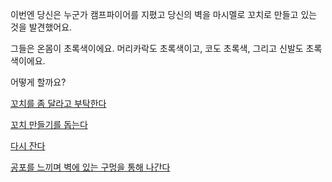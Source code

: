 이번엔 당신은 누군가 캠프파이어를 지폈고 당신의 벽을 마시멜로 꼬치로 만들고 있는 것을 발견했어요.

그들은 온몸이 초록색이에요. 머리카락도 초록색이고, 코도 초록색, 그리고 신발도 초록색이에요.

어떻게 할까요?

[꼬치를 좀 달라고 부탁한다](smore-eating/delicious.md)

[꼬치 만들기를 돕는다](smore-making/earn-money.md)

[다시 잔다](../marshmallow.md)

[공포를 느끼며 벽에 있는 구멍을 통해 나간다](../../explore-outside/explore-outside.md)